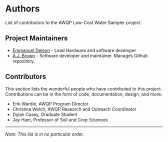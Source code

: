 # Authors

List of contributors to the AWQP Low-Cost Water Sampler project.

## Project Maintainers

- [Emmanuel Deleon](https://github.com/mannydeleon99) - Lead Hardware and software developer
- [A.J. Brown](https://github.com/ansleybrown1337) - Software developer and maintainer. Manages Github repository.

## Contributors

This section lists the wonderful people who have contributed to this project. Contributions can be in the form of code, documentation, design, and more.

- Erik Wardle, AWQP Program Director
- Christina Welch, AWQP Research and Outreach Coordinator
- Dylan Casey, Graduate Student
- Jay Ham, Professor of Soil and Crop Sciences

---

*Note: This list is in no particular order.*

